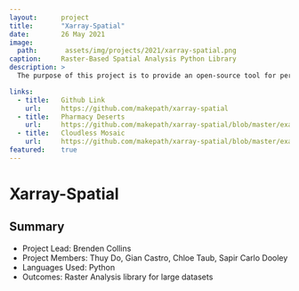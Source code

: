 ```yaml
---
layout:      project
title:       "Xarray-Spatial"
date:        26 May 2021
image:
  path:       assets/img/projects/2021/xarray-spatial.png
caption:     Raster-Based Spatial Analysis Python Library
description: >
  The purpose of this project is to provide an open-source tool for performing raster analysis on large datasets without the use of GDAL / GEOS. With tools ranging from classification, to multispectral analysis, to pathfinding. Xarray-Spatial gives the open-source community the ability to perform raster analysis quickly and easily through DASK and Numba integration.

links:
  - title:   Github Link
    url:     https://github.com/makepath/xarray-spatial
  - title:   Pharmacy Deserts
    url:     https://github.com/makepath/xarray-spatial/blob/master/examples/pharmacy-deserts.ipynb
  - title:   Cloudless Mosaic
    url:     https://github.com/makepath/xarray-spatial/blob/master/examples/cloudless-mosaic-sentinel2.ipynb
featured:    true
---
```

# Xarray-Spatial

## Summary
* Project Lead: Brenden Collins
* Project Members: Thuy Do, Gian Castro, Chloe Taub, Sapir Carlo Dooley
* Languages Used: Python
* Outcomes: Raster Analysis library for large datasets